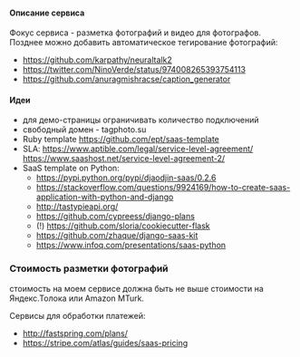 #### Описание сервиса

Фокус сервиса - разметка фотографий и видео для фотографов.
Позднее можно добавить автоматическое тегирование фотографий:
- https://github.com/karpathy/neuraltalk2
- https://twitter.com/NinoVerde/status/974008265393754113
- https://github.com/anuragmishracse/caption_generator

#### Идеи

- для демо-страницы ограничивать количество подключений
- свободный домен - tagphoto.su
- Ruby template https://github.com/ept/saas-template
- SLA:
	https://www.aptible.com/legal/service-level-agreement/
	https://www.saashost.net/service-level-agreement-2/
- SaaS template on Python:
  - https://pypi.python.org/pypi/djaodjin-saas/0.2.6
  - https://stackoverflow.com/questions/9924169/how-to-create-saas-application-with-python-and-django
  - http://tastypieapi.org/
  - https://github.com/cypreess/django-plans
  - (!) https://github.com/sloria/cookiecutter-flask
  - https://github.com/zhaque/django-saas-kit
  - https://www.infoq.com/presentations/saas-python

### Стоимость разметки фотографий

стоимость на моем сервисе должна быть не выше стоимости на Яндекс.Толока или
Amazon MTurk.

Сервисы для обработки платежей:
- http://fastspring.com/plans/
- https://stripe.com/atlas/guides/saas-pricing
